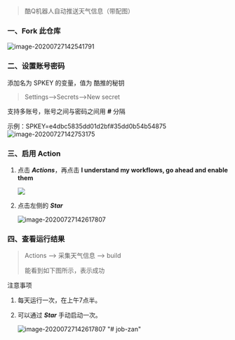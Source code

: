> 酷Q机器人自动推送天气信息（带配图）

### 一、Fork 此仓库
![image-20200727142541791](https://i.loli.net/2020/07/27/jK5H8FLvt7aBeYX.png)



### 二、设置账号密码
添加名为 SPKEY 的变量，值为 酷推的秘钥

> Settings-->Secrets-->New secret

支持多账号，账号之间与密码之间用 ***#*** 分隔

示例：SPKEY=e4dbc5835dd01d2bf#35dd0b54b54875
![image-20200727142753175](https://i.loli.net/2020/07/27/xjri3p4qdchaf2G.png)

### 三、启用 Action
1. 点击 ***Actions***，再点击 **I understand my workflows, go ahead and enable them**

   ![](https://i.loli.net/2020/07/27/pyQmdMHrOIz4x2f.png)

2. 点击左侧的 ***Star***

   ![image-20200727142617807](https://i.loli.net/2020/07/27/3cXnHYIbOxfQDZh.png)

### 四、查看运行结果
> Actions --> 采集天气信息 --> build
>
> 能看到如下图所示，表示成功

注意事项

1. 每天运行一次，在上午7点半。

2. 可以通过 ***Star*** 手动启动一次。

   ![image-20200727142617807](https://i.loli.net/2020/07/27/87oQeLJOlZvU3Ep.png)
"# job-zan" 
